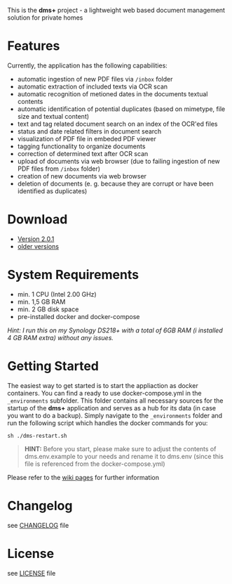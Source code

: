 This is the **dms+** project - a lightweight web based document management solution for private homes

Features
========

Currently, the application has the following capabilities:

* automatic ingestion of new PDF files via `/inbox` folder
* automatic extraction of included texts via OCR scan
* automatic recognition of metioned dates in the documents textual contents
* automatic identification of potential duplicates (based on mimetype, file size and textual content)
* text and tag related document search on an index of the OCR'ed files
* status and date related filters in document search
* visualization of PDF file in embeded PDF viewer
* tagging functionality to organize documents
* correction of determined text after OCR scan
* upload of documents via web browser (due to failing ingestion of new PDF files from `/inbox` folder)
* creation of new documents via web browser
* deletion of documents (e. g. because they are corrupt or have been identified as duplicates)

Download
========

* [Version 2.0.1](https://github.com/d-lopes/dmsplus/releases/tag/2.0.1)
* [older versions](https://github.com/d-lopes/dmsplus/releases)

System Requirements
===================

* min. 1 CPU (Intel 2.00 GHz)
* min. 1,5 GB RAM
* min. 2 GB disk space
* pre-installed docker and docker-compose

_Hint: I run this on my Synology DS218+ with a total of 6GB RAM (i installed 4 GB RAM extra) without any issues._

Getting Started
===============

The easiest way to get started is to start the appliaction as docker containers. You can find a ready to use docker-compose.yml in the `_environments` subfolder. This folder contains all necessary sources for the startup of the **dms+** application and serves as a hub for its data (in case you want to do a backup). Simply navigate to the `_environments` folder and run the following script which handles the docker commands for you:

```
sh ./dms-restart.sh
```

> **HINT:** Before you start, please make sure to adjust the contents of dms.env.example to your needs and rename it to dms.env (since this file is referenced from the docker-compose.yml)

Please refer to the [wiki pages](https://d-lopes.gitbook.io/dmsplus/) for further information

Changelog
=========

see [CHANGELOG](https://github.com/d-lopes/dmsplus/blob/master/CHANGELOG.md) file

License
=======

see [LICENSE](https://github.com/d-lopes/dmsplus/blob/master/LICENSE) file
